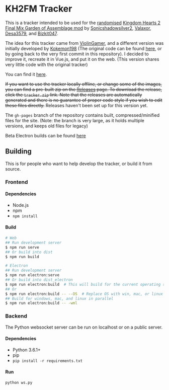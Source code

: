 # KH2FM Tracker

This is a tracker intended to be used for the [randomised](https://randomizer.valaxor.com) [Kingdom Hearts 2 Final Mix Garden of Assemblage mod](https://docs.google.com/document/d/1GYjEnrM_TIk7qyO75clPLYD-_nP5wTR7K6SE-Wn-QCg/edit) by [Sonicshadowsilver2](https://twitter.com/Sonicshadowsil2), [Valaxor](https://twitter.com/valaxor), [Desa3579](https://twitter.com/desa3579), and [Bizkit047](https://twitter.com/Bizkit047).

The idea for this tracker came from [ViolinGamer](https://twitter.com/ViolinGamer), and a different version was initially developed by [Kokemon198](https://twitter.com/jorgeoviedo1998) (The original code can be found [here](https://drive.google.com/drive/folders/18iGi4Bq_7q7vbFjopl9BTWD5izxu_bwe), or by going back to the very first commit in this repository). I decided to improve it, recreate it in Vue.js, and put it on the web. (This version shares very little code with the original tracker)

You can find it [here](https://tracker.zaxu.xyz).

~~If you want to use the tracker locally offline, or change some of the images, you can find a pre-built zip on the [Releases](https://github.com/zaxutic/kh2fm-rando-tracker/releases/latest) page. To download the release, click the `tracker.zip` link. Note that the releases are automatically generated and there is no guarantee of proper code style if you wish to edit these files directly.~~ Releases haven't been set up for this version yet.

The `gh-pages` branch of the repository contains built, compressed/minified files for the site. (Note: the branch is very large, as it holds multiple versions, and keeps old files for legacy)

Beta Electron builds can be found [here](https://zaxu.xyz/tracker_builds)

## Building

This is for people who want to help develop the tracker, or build it from source.

### Frontend

#### Dependencies

- Node.js
- npm
- `npm install`

#### Build

```sh
# Web
## Run development server
$ npm run serve
## Or build into dist
$ npm run build

# Electron
## Run development server
$ npm run electron:serve
## Or build into dist_electron
$ npm run electron:build  # This will build for the current operating system
## Or
$ npm run electron:build -- --OS  # Replace OS with win, mac, or linux
## Build for windows, mac, and linux in parallel
$ npm run electron:build -- -wml
```

### Backend

The Python websocket server can be run on localhost or on a public server.

#### Dependencies

- Python 3.6.1+
- pip
- `pip install -r requirements.txt`

#### Run

`python ws.py`

